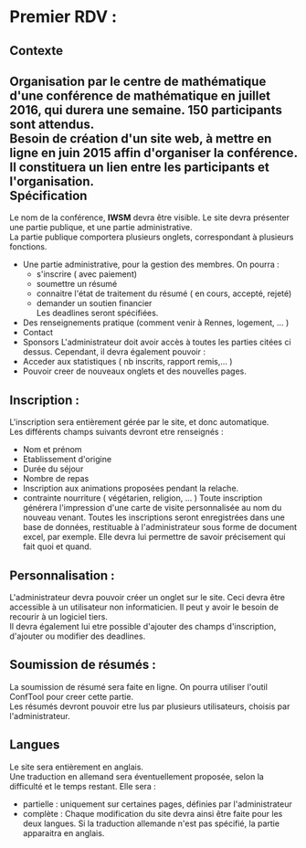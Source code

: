 Premier RDV : 
=============
Contexte
----------
Organisation par le centre de mathématique d'une conférence de mathématique en juillet 2016, qui durera une semaine. 
150 participants sont attendus.    
Besoin de création d'un site web, à mettre en ligne en juin 2015 affin d'organiser la conférence. Il constituera un lien entre 
les participants et l'organisation.       
Spécification
-------------
Le nom de la conférence, **IWSM** devra être visible. 
Le site devra présenter une partie publique, et une partie administrative.    
La partie publique comportera plusieurs onglets, correspondant à plusieurs fonctions.    
*  Une partie administrative, pour la gestion des membres. On pourra :
    * s'inscrire ( avec paiement) 
    * soumettre un résumé
    * connaitre l'état de traitement du résumé ( en cours, accepté, rejeté)
    * demander un soutien financier  
	Les deadlines seront spécifiées. 
* Des renseignements pratique (comment venir à Rennes, logement, ... ) 
* Contact   
* Sponsors
L'administrateur doit avoir accès à toutes les parties citées ci dessus. Cependant, il devra également pouvoir : 
*  Acceder aux statistiques ( nb inscrits, rapport remis,... )
*  Pouvoir creer de nouveaux onglets et des nouvelles pages.     
  
Inscription :
-------------

L'inscription sera entièrement gérée par le site, et donc automatique.    
Les différents champs suivants devront etre renseignés : 
* Nom et prénom
* Etablissement d'origine
* Durée du séjour
* Nombre de repas
* Inscription aux animations proposées pendant la relache. 
* contrainte nourriture ( végétarien, religion, ... )
Toute inscription générera l'impression d'une carte de visite personnalisée au nom du nouveau venant. 
Toutes les inscriptions seront enregistrées dans une base de données, restituable à l'administrateur sous forme de document excel, par exemple. Elle devra 
lui permettre de savoir précisement qui fait quoi et quand.       

Personnalisation : 
-------
L'administrateur devra pouvoir créer un onglet sur le site. Ceci devra être accessible à un utilisateur non informaticien. Il peut y avoir le besoin de recourir à un logiciel tiers.    
Il devra également lui etre possible d'ajouter des champs d'inscription, d'ajouter ou modifier des deadlines.    

Soumission de résumés :    
------
La soumission de résumé sera faite en ligne. On pourra utiliser l'outil ConfTool pour creer cette partie.    
Les résumés devront pouvoir etre lus par plusieurs utilisateurs, choisis par l'administrateur.    

Langues
----------
Le site sera entièrement en anglais.    
Une traduction en allemand sera éventuellement proposée, selon la difficulté et le temps restant. Elle sera : 
* partielle  : uniquement sur certaines pages, définies par l'administrateur
* complète : Chaque modification du site devra ainsi être faite pour les deux langues. Si la traduction allemande n'est pas spécifié, la partie apparaitra en anglais.
